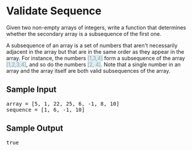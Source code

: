 # Validate Sequence

Given two non-empty arrays of integers, write a function that determines whether the secondary array is a subsequence of the first one.

A subsequence of an array is a set of numbers that aren't necessarily adjacent in the array but that are in the same order as they appear in the array. For instance, the numbers <mark style="background-color: lightblue; opacity: 0.4;">[1,3,4]</mark> form a subsequence of the array  <mark style="background-color: lightblue; opacity: 0.4;">[1,2,3,4]</mark>, and so do the numbers <mark style="background-color: lightblue; opacity: 0.4;">[2, 4]</mark>. Note that a single number in an array and the array itself are both valid subsequences of the array.

## Sample Input

<pre>
array = [5, 1, 22, 25, 6, -1, 8, 10]
sequence = [1, 6, -1, 10]
</pre>

## Sample Output
<pre>
true
</pre>